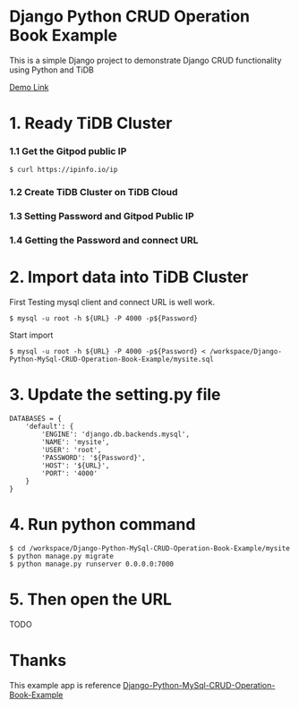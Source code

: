 # Django Python CRUD Operation Book Example
This is a simple Django project to demonstrate Django CRUD functionality using Python and TiDB

[Demo Link](https://gitpod.io/#/github.com/ti-click/Django-Python-MySql-CRUD-Operation-Book-Example)

# 1. Ready TiDB Cluster
### 1.1 Get the Gitpod public IP
```
$ curl https://ipinfo.io/ip 
```
### 1.2 Create TiDB Cluster on TiDB Cloud 

### 1.3 Setting Password and Gitpod Public IP 

### 1.4 Getting the Password and connect URL

# 2. Import data into TiDB Cluster
First Testing mysql client and connect URL is well work.
```
$ mysql -u root -h ${URL} -P 4000 -p${Password}
```
Start import 
```
$ mysql -u root -h ${URL} -P 4000 -p${Password} < /workspace/Django-Python-MySql-CRUD-Operation-Book-Example/mysite.sql
```

# 3. Update the setting.py file
```
DATABASES = {
    'default': {
        'ENGINE': 'django.db.backends.mysql',
        'NAME': 'mysite',
        'USER': 'root',
        'PASSWORD': '${Password}',
        'HOST': '${URL}',
        'PORT': '4000'
    }
}
```

# 4. Run python command
```
$ cd /workspace/Django-Python-MySql-CRUD-Operation-Book-Example/mysite 
$ python manage.py migrate
$ python manage.py runserver 0.0.0.0:7000
```

# 5. Then open the URL
TODO

# Thanks 
This example app is reference [Django-Python-MySql-CRUD-Operation-Book-Example](https://github.com/pdjani91/Django-Python-MySql-CRUD-Operation-Book-Example)
